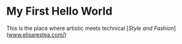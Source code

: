 # My First Hello World

This is the place where artistic meets technical
[*Style and Fashion*] (www.elisarestea.com/)